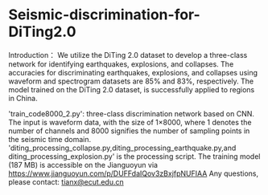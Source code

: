# Seismic-discrimination-for-DiTing2.0

Introduction： We utilize the DiTing 2.0 dataset to develop a three-class network for identifying earthquakes, explosions, and collapses. The accuracies for discriminating earthquakes, explosions, and collapses using waveform and spectrogram datasets are 85% and 83%, respectively. The model trained on the DiTing 2.0 dataset, is successfully applied to regions in China.

'train_code8000_2.py': three-class discrimination network based on CNN. The input is waveform data, with the size of 1×8000, where 1 denotes the number of channels and 8000 signifies the number of sampling points in the seismic time domain. 
'diting_processing_collapse.py,diting_processing_earthquake.py,and diting_processing_explosion.py' is the processing script.
The training model (187 MB) is accessible on the Jianguoyun via https://www.jianguoyun.com/p/DUFFdaIQov3zBxjfpNUFIAA
Any questions, please contact: tianx@ecut.edu.cn
